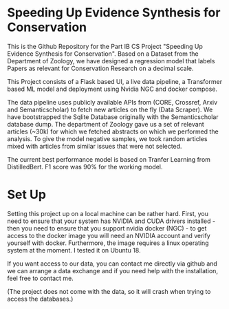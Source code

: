 # Speeding Up Evidence Synthesis for Conservation

This is the Github Repository for the Part IB CS Project "Speeding Up Evidence Synthesis for Conservation". Based on a Dataset from the Department of Zoology, we have designed a regression model that labels Papers as relevant for Conservation Research on a decimal scale. 

This Project consists of a Flask based UI, a live data pipeline, a Transformer based ML model and deployment using Nvidia NGC and docker compose.

The data pipeline uses publicly available APIs from (CORE, Crossref, Arxiv and Semanticscholar) to fetch new articles on the fly (Data Scraper). We have bootstrapped the Sqlite Database originally with the Semanticscholar database dump. The department of Zoology gave us a set of relevant articles (~30k) for which we fetched abstracts on which we performed the analysis. To give the model negative samples, we took random articles mixed with articles from similar issues that were not selected.

The current best performance model is based on Tranfer Learning from DistilledBert. F1 score was 90% for the working model.

# Set Up

Setting this project up on a local machine can be rather hard. First, you need to ensure that your system has NVIDIA and CUDA drivers installed - then you need to ensure that you support nvidia docker (NGC) - to get access to the docker image you will need an NVIDIA account and verify yourself with docker. Furthermore, the image requires a linux operating system at the moment. I tested it on Ubuntu 18.

If you want access to our data, you can contact me directly via github and we can arrange a data exchange and if you need help with the installation, feel free to contact me.

(The project does not come with the data, so it will crash when trying to access the databases.)
